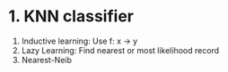 # 1. KNN classifier
1. Inductive learning: Use f: x -> y
2. Lazy Learning: Find nearest or most likelihood record
3. Nearest-Neib